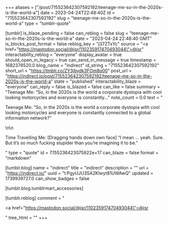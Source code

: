 +++
aliases = ["/post/715523642307592192/teenage-me-so-in-the-2020s-is-the-world-a"]
date = 2023-04-24T22:48:40Z
id = "715523642307592192"
slug = "teenage-me-so-in-the-2020s-is-the-world-a"
type = "tumblr-quote"

[tumblr]
is_blaze_pending = false
can_reblog = false
slug = "teenage-me-so-in-the-2020s-is-the-world-a"
date = "2023-04-24 22:48:40 GMT"
is_blocks_post_format = false
reblog_key = "j37ZTxYc"
source = "<a href=\"https://mastodon.social/@jsr/110235917470493044\">@jsr</a>"
interactability_reblog = "everyone"
display_avatar = true
should_open_in_legacy = true
can_send_in_message = true
timestamp = 1682376520.0
blog_name = "indirect"
id_string = "715523642307592192"
short_url = "https://tmblr.co/ZY3jbydk3FOm8q00"
post_url = "https://indirect.io/post/715523642307592192/teenage-me-so-in-the-2020s-is-the-world-a"
state = "published"
interactability_blaze = "everyone"
can_reply = false
is_blazed = false
can_like = false
summary = "Teenage Me: “So, in the 2020s is the world a corporate dystopia with cool looking motorcycles and everyone is constantly..."
note_count = 0.0
text = "<p>Teenage Me: &ldquo;So, in the 2020s is the world a corporate dystopia with cool looking motorcycles and everyone is constantly connected to a global information network?&rdquo;</p>\n\n<p>Time Travelling Me: [Dragging hands down own face] &ldquo;I mean &hellip; yeah. Sure. But it&rsquo;s so much fucking stupider than you&rsquo;re imagining it to be.&rdquo;</p>"
type = "quote"
id = 7.155236423075922e+17
can_blaze = false
format = "markdown"

[tumblr.blog]
name = "indirect"
title = "indirect"
description = ""
url = "https://indirect.io/"
uuid = "t:PgyUJU3SA2Klwyt81UWAwQ"
updated = 1739939727.0
can_show_badges = false

[tumblr.blog.tumblrmart_accessories]

[tumblr.reblog]
comment = "<p><a href=\"https://mastodon.social/@jsr/110235917470493044\">@jsr</a></p>"
tree_html = ""
+++
